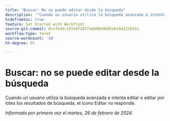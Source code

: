```yaml
---
title: "Buscar: No se puede editar desde la búsqueda"
description: '"Cuando un usuario utiliza la búsqueda avanzada e intenta editar o editar por lotes los resultados de búsqueda, el icono Editar no responde".'
hidefromtoc: true
feature: Get Started with Workfront
source-git-commit: 0ccfb36c19fadf2637abb98e9b05ab16d312833a
workflow-type: tm+mt
source-wordcount: '58'
ht-degree: 6%

---
```



# Buscar: no se puede editar desde la búsqueda

Cuando un usuario utiliza la búsqueda avanzada e intenta editar o editar por lotes los resultados de búsqueda, el icono Editar no responde.

_Informado por primera vez el martes, 26 de febrero de 2024._
